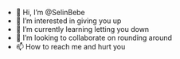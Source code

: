 - 👋 Hi, I’m @SelinBebe
- 👀 I’m interested in giving you up
- 🌱 I’m currently learning letting you down
- 💞️ I’m looking to collaborate on rounding around
- 📫 How to reach me and hurt you 

<!---
SelinBebe/SelinBebe is a ✨ special ✨ repository because its `README.md` (this file) appears on your GitHub profile.
You can click the Preview link to take a look at your changes.
--->

